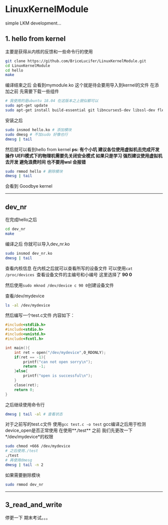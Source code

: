 # LinuxKernelModule
simple LKM development...

## 1. hello from kernel
主要是获得从内核的反馈和一些命令行的使用
```bash
git clone https://github.com/BriceLucifer/LinuxKernelModule.git
cd LinuxKernelModule
cd hello
make
```
编译结束之后
会看到mymodule.ko 这个就是待会要用导入到kernel的文件
在添加之前 先需要下载一些组件
```bash
# 我使用的是ubuntu 18.04 在这版本之上貌似都可以
sudo apt-get update
sudo apt-get install build-essential git libncurses5-dev libssl-dev flex bison gcc-12
```
安装之后
```bash
sudo insmod hello.ko # 添加模块
sudo dmesg # 不加sudo 好像也行
dmesg | tail 
```
然后就可以看到hello from kernel
**ps: 有个小坑 建议各位使用虚拟机去完成开发操作 UEFI模式下的物理机需要先关闭安全模式 如果只是学习 强烈建议使用虚拟机去开发 避免浪费时间 也不要用wsl 会报错**
```bash
sudo rmmod hello # 删除模块
dmesg | tail 
```
会看到 Goodbye kernel

---

## dev_nr
在完成hello之后
```bash
cd dev_nr
make 
```
编译之后
你就可以导入dev_nr.ko
```bash
sudo insmod dev_nr.ko
dmesg | tail
```
查看内核信息 在内核之后就可以查看所写的设备文件
可以使用```cat /proc/devices ```查看设备文件的主编号和小编号 这里选择了 **90 0**

然后使用```sudo mknod /dev/device c 90 0```创建设备文件

查看/dev/mydevice
```bash
ls -al /dev/mydevice
```
然后编写一个test.c文件 内容如下：
```c
#include<stdlib.h>
#include<stdio.h>
#include<unistd.h>
#include<fcntl.h>

int main(){
	int ret = open("/dev/mydevice",O_RDONLY);
	if(ret == -1){
		printf("can not open sorry\n");
		return -1;
	}else{
		printf("open is successful\n");
	}
	close(ret);
	return 0;
}
```
之后继续使用命令行
``` bash
dmesg | tail -al # 查看状态
```
对于之前写的test.c文件 使用```gcc test.c -o test``` gcc编译之后用于检测 device_open是否正常使用
在使用**./test** 之前 我们先更改一下*/dev/mydevice*的权限
```bash
sudo chmod +666 /dev/mydevice
# 之后使用./test
./test
# 再使用dmesg
dmesg | tail -n 2
```
如果需要删除模块
```bash
sudo rmmod dev_nr
```
---

## 3_read_and_write
停更一下 期末考试。。。
